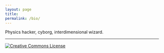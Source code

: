 ```yaml
---
layout: page
title:
permalink: /bio/
---
```


Physics hacker, cyborg, interdimensional wizard.

<div id="quote"></div>

<script>
document.addEventListener('DOMContentLoaded', function() {
    var quotes = [
        "The best way to predict the future is to invent it.",
        "Life is what happens when you're busy making other plans.",
        "You only live once, but if you do it right, once is enough.",
        // Add more quotes here
    ];

    var quoteElement = document.getElementById('quote');
    quoteElement.innerHTML = quotes[Math.floor(Math.random() * quotes.length)];
});
</script>

---

<a rel="license"
href="http://creativecommons.org/licenses/by-nc-sa/4.0/"><img
alt="Creative Commons License" style="border-width:0"
src="https://i.creativecommons.org/l/by-nc-sa/4.0/88x31.png" /></a>

<!-- "Saxifrage" means "stone breaker". These tiny, five-petalled -->
<!-- flowers are the toughest and most northernmost growing plants on -->
<!-- earth. By virtue of their pattern of growth, they split rocks and -->
<!-- flourish in unlikely places; they are in the business of -->
<!-- viriditas.-->
